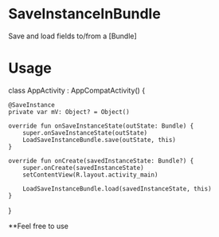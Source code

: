 # SaveInstanceInBundle
Save and load fields to/from a [Bundle]

# Usage

   class AppActivity : AppCompatActivity() {
  
    @SaveInstance
    private var mV: Object? = Object()

    override fun onSaveInstanceState(outState: Bundle) {
        super.onSaveInstanceState(outState)
        LoadSaveInstanceBundle.save(outState, this)
    }

    override fun onCreate(savedInstanceState: Bundle?) {
        super.onCreate(savedInstanceState)
        setContentView(R.layout.activity_main)

        LoadSaveInstanceBundle.load(savedInstanceState, this)
    }

  }
  
  **Feel free to use
